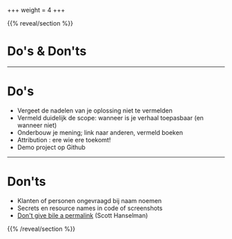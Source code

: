 +++
weight = 4
+++

{{% reveal/section %}}

# Do's & Don'ts

---

# Do's

- Vergeet de nadelen van je oplossing niet te vermelden
- Vermeld duidelijk de scope: wanneer is je verhaal toepasbaar (en wanneer niet)
- Onderbouw je mening; link naar anderen, vermeld boeken
- Attribution : ere wie ere toekomt!
- Demo project op Github

---

# Don'ts

- Klanten of personen ongevraagd bij naam noemen
- Secrets en resource names in code of screenshots
- [Don't give bile a permalink](https://www.hanselman.com/blog/dont-give-bile-a-permalink-finding-balance-within-the-no-asshole-rule) (Scott Hanselman)

{{% /reveal/section %}}